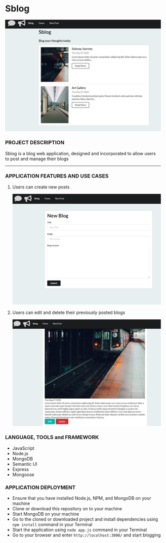 # Sblog

<img alt="home" src="https://github.com/v-abhishek/sblog/blob/master/images/home.JPG" />

### PROJECT DESCRIPTION

Sblog is a blog web application, designed and incorporated to allow users to post and manage their blogs

---

### APPLICATION FEATURES AND USE CASES

1. Users can create new posts

    <img alt="new" src="https://github.com/v-abhishek/sblog/blob/master/images/newblog.JPG" />

2. Users can edit and delete their previously posted blogs

    <img alt="edit" src="https://github.com/v-abhishek/sblog/blob/master/images/editblog.JPG" />

### LANGUAGE, TOOLS and FRAMEWORK

- JavaScript
- Node.js
- MongoDB
- Semantic UI
- Express
- Mongoose

### APPLICATION DEPLOYMENT

- Ensure that you have installed Node.js, NPM, and MongoDB on your machine
- Clone or download this repository on to your machine
- Start MongoDB on your machine
- Go to the cloned or downloaded project and install dependencies using `npm install` command in your Terminal
- Start the application using `node app.js` command in your Terminal
- Go to your browser and enter `http://localhost:3000/` and start blogging
